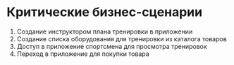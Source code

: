 # Критические бизнес-сценарии
1. Создание инструктором плана тренировки в приложении
2. Создание списка оборудования для тренировки из каталога товаров
3. Доступ в приложение спортсмена для просмотра тренировок
4. Переход в приложение для покупки товара
